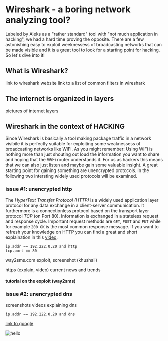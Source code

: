# Wireshark - a boring network analyzing tool?

Labeled by Aleks as a "rather standard" tool with "not much application in hacking", we had a hard time proving the opposite. There are a few astonishing easy to exploit weeknessess of broadcasting networks that can be made visible and it is a great tool to look for a starting point for hacking. So let's dive into it!

## What is Wireshark?
link to wireshark website
link to a list of common filters in wireshark


## The internet is organized in layers
pictures of internet layers

## Wireshark in the context of HACKING
Since Wireshark is basically a tool making package traffic in a network visibile it is perfectly suitable for exploiting some weaknessess of broadcasting networks like WiFi. As you might remember: Using WiFi is nothing more than just shouting out loud the information you want to share and hoping that the WiFi router understands it. For us as hackers this means that we can also just listen and maybe gain some valuable insight. A great starting point for gaining something are unencrypted protocols. In the following two intersting widely used protocols will be examined.

### issue #1: unencrypted http
The *HyperText Transfer Protocol (HTTP)* is a widely used application layer protocol for any data exchange in a client-server communication. It furthermore is a connectionless protocol based on the transport layer protocol *TCP* (on Port 80). Information is exchanged in a stateless request and response cycle. Important request methods are `GET`, `POST` and `PUT` while for example `200 OK` is the most common response message. If you want to refresh your knowledge on HTTP you can find a great and short explaination in this [video](https://www.youtube.com/watch?v=eesqK59rhGA).

```
ip.addr == 192.222.0.20 and http
tcp.port == 80
```

way2sms.com exploit, screenshot (khushali)

https (explain, video)
current news and trends


#### tutorial on the exploit (way2sms)



### issue #2: unencrypted dns
screenshots
videos explaining dns

```
ip.addr == 192.222.0.20 and dns
```



[link to google](www.google.com)

![hello](https://github.com/sbleh/wireshark_presentation/blob/master/Capture.JPG?raw=true)






